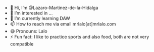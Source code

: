 - 👋 Hi, I’m @Lazaro-Martinez-de-la-Hidalga
- 👀 I’m interested in ...
- 🌱 I’m currently learning DAW
- 📫 How to reach me via email mrlalo[at]mrlalo.com
- 😄 Pronouns: Lalo
- ⚡ Fun fact: I like to practice sports and also food, both are not very compatible

<!---
Lazaro-Martinez-de-la-Hidalga/Lazaro-Martinez-de-la-Hidalga is a ✨ special ✨ repository because its `README.md` (this file) appears on your GitHub profile.
You can click the Preview link to take a look at your changes.
--->
